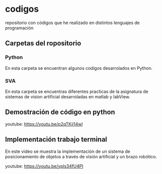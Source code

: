 # codigos
repositorio con códigos que he realizado en distintos lenguajes de programación

## Carpetas del ropositorio
### Python
En esta carpeta se encuentran algunos codigos desarrolados en Python.

### SVA
En esta carpeta se encuentras diferentes practicas de la asignatura de sistemas de vision artificial desarroladas en matlab y labView.

## Demostración de código en python 
youtube: https://youtu.be/p2qTKii14wI

## Implementación trabajo terminal
En este video se muestra la implementación de un sistema de posicionamiento 
de objetos a través de visión artificial y un brazo robótico.

youtube: https://youtu.be/ypls34fU4PI
